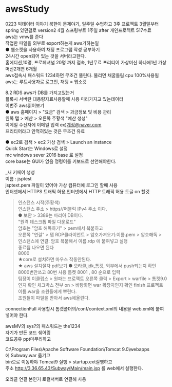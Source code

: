 # awsStudy
0223
빅데이터 이야기 북한이 문제야기, 일주일 수업하고 3주 프로젝트 3월말부터 spring 있던걸로 version2 4월 스프링부트 1주일 after 개인프로젝트 517수료 <br>
aws는 vmw를 준다 <br>
작업한 파일을 외부로 export하는게 aws가하는일 <br>
● 웹소켓을 사용하여 채팅 프로그램 작성 공부하기<br>
24시간 open되어 있는 것을 서버라고한다.<br>
홈에디션,10명, 프로페셔널 20명 까지 접속, 1년무료 프리티어 가상머신 하나에1년 가상머신2개면 6개월<br>
aws접속시 패스워드 1234하면 무조건 뚤린다. 뚤리면 채굴돌림 cpu 100%사용됨<br>
aws는 루트사용자로 로그인, 채팅 = 웹소켓<br>

8.2 RDS aws가 DB를 가지고있는거<br>
플록시 서버란 대용량자료사용할때 사용 미리가지고 있는데이터<br>
이번주 aws읽어보기<br>
●  aws 홈페이지 > "요금" 검색 > 과금정보 및 비용 관리<br>
왼쪽 탭 > 예산 > 오른쪽 주황색 "예산 생성" <br>
이메일 수신자에 이메일 입력 ex)계정@naver.com<br>
프리티어라고 안적혀있는 것은 무조건 유료<br>

● ec2로 검색 > ec2 가상 검색 > Launch an instance<br>
Quick Start는 Windows로 설정<br>
mc windows sever 2016 base 로 설정<br>
core base는 GUI가 없음 명령어를 키보드로 선언해야한다.<br>

_새 키페어 생성<br>
이름 : jsptest<br>
jsptext.pem 파일이 있어야 가상 컴퓨터에 로그인 할때 사용<br>
인터넷에서 HTTPS 트래픽 허용,인터넷에서 HTTP 트래픽 허용 토글 on 할것<br>
> 인스턴스 시작(주황색)<br>
>인스턴스 주소 > https//퍼블릭 IPv4 주소 이다.<br>
● 보안 > 3389는 마리아 DB이다.<br>
"원격 데스크톱 파일 다운로드"<br>
암호는 "암호 해독하기" >  pem에서 복붙하고<br>
오른쪽 "연결" > 탭 RDP클라이언트 > 암호가져오기:이름.pem > 암호해독 ><br>
  인스턴스에 연결: 암호 복붙해서 이름.rdp 에 붙여넣고 실행<br>
종료됨 나오면 된다<br>
8000<br>
★core로 설치하면 마우스 작동안된다.<br>
★ aws 설치절차 pdf보기
● 오라클,jdk,톰켓, 외부에서 push되는지 확인<br>
 8000번안쓰고 80번 사용 톰켓 8001 , 80 순으로 입력<br>
팀장이 이클립스 > 원파는 프로젝트 오른쪽 클릭 > Export > warfile > 톰켓9.0인지 확인 체크박스 전부 on > 바탕화면 war 확장자인지 확인 finish 프로젝트이름.war을 조원들에게 뿌린다.<br>
조원들이 파일을 받아서 aws에올린다.<br>

connectionFull 사용할시 톰켓폴더의/conf/context.xml의 내용을 web.xml에 붙여넣어야 한다.<br>

awsMV의 sys?의 패스워드는 the1234<br>
자기가 만든 코드 쉐어링<br>
코드공유 ppt마무리하고<br>


C:\Program Files\Apache Software Foundation\Tomcat 9.0\webapps<br>
에 Subway.war 옮기고<br>
bin으로 이동하야 Tomcat9 실행 > startup.ext실행하고<br>
주소 http://3.36.65.43/Subway/Main/main.jsp 를 web에서 실행한다.<br>

오라클 연결 본인거 로컬서버로 연결해 사용<br>
